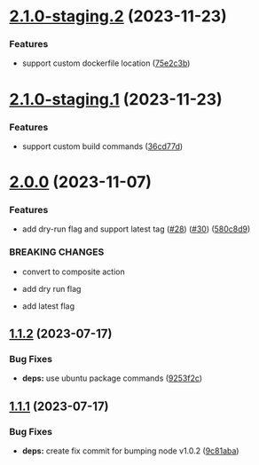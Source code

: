 # [2.1.0-staging.2](https://github.com/outoforbitdev/action-docker-publish/compare/v2.1.0-staging.1...v2.1.0-staging.2) (2023-11-23)


### Features

* support custom dockerfile location ([75e2c3b](https://github.com/outoforbitdev/action-docker-publish/commit/75e2c3bd8ec38200abc87b90e291c4d908d06eae))

# [2.1.0-staging.1](https://github.com/outoforbitdev/action-docker-publish/compare/v2.0.0...v2.1.0-staging.1) (2023-11-23)


### Features

* support custom build commands ([36cd77d](https://github.com/outoforbitdev/action-docker-publish/commit/36cd77dd63cfd2581d08ed8d235fdc705c508db2))

# [2.0.0](https://github.com/outoforbitdev/action-docker-publish/compare/v1.1.2...v2.0.0) (2023-11-07)


### Features

* add dry-run flag and support latest tag ([#28](https://github.com/outoforbitdev/action-docker-publish/issues/28)) ([#30](https://github.com/outoforbitdev/action-docker-publish/issues/30)) ([580c8d9](https://github.com/outoforbitdev/action-docker-publish/commit/580c8d9688abf931c2561b0c6bc74ce3f2c3923b))


### BREAKING CHANGES

* convert to composite action 

* add dry run flag

* add latest flag

## [1.1.2](https://github.com/outoforbitdev/action-docker-publish/compare/v1.1.1...v1.1.2) (2023-07-17)


### Bug Fixes

* **deps:** use ubuntu package commands ([9253f2c](https://github.com/outoforbitdev/action-docker-publish/commit/9253f2cd4f654f4fe875ffa91592a346bcb2a7cb))

## [1.1.1](https://github.com/outoforbitdev/action-docker-publish/compare/v1.1.0...v1.1.1) (2023-07-17)


### Bug Fixes

* **deps:** create fix commit for bumping node v1.0.2 ([9c81aba](https://github.com/outoforbitdev/action-docker-publish/commit/9c81aba4aa956088df520f966d5de89b8bd085eb))
